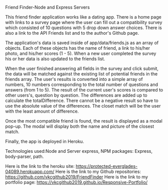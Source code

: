 Friend Finder-Node and Express Servers

This friend finder application works like a dating app. There is a home page with links to a survey page where the user can fill out a compatibility survey which consisted of 10 questions with 5 drop down answer choices. There is also a link to the API Friends list and to the author's Github page.

The application's data is saved inside of app/data/friends.js as an array of objects. Each of these objects has the name of friend, a link to his/her photo, and his/her scores (1 - 5). When a new user completed the survey his or her data is also updated to the friends list. 

 When the user finished answering all fields in the survey and click submit, the data will be matched against the existing list of potential friends in the friends array. The user's results is converted into a simple array of numbers, 10 numbers corresponding to the total number of questions and answers (from 1 to 5). The result of the current user's scores is compared to other users's, question by question. The differences are added up to calculate the totalDifference. There cannot be a negative result so have to use the absolute value of the differences. The closet match will be the user with the 
 least amount of difference.

 Once the most compatible friend is found, the result is displayed as a modal pop-up. The modal will display both the name and picture of the closest match.

 Finally, the app is deployed in Heroku. 

 Technologies used:Node and Server express, NPM packages: Express, body-parser, path.

 Here is the link to the heroku site: https://protected-everglades-04089.herokuapp.com/
 Here is the link to my Github repositories: https://github.com/vkcgithub2019/FriendFinder
 Here is the link to my portfolio page: https://vkcgithub2019.github.io/Responsive-Portfolio/

